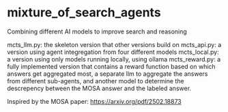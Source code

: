 # mixture_of_search_agents
Combining different AI models to improve search and reasoning

mcts_llm.py: the skeleton version that other versions build on
mcts_api.py: a version using agent integregation from four different models
mcts_local.py: a version using only models running locally, using ollama
mcts_reward.py: a fully implemented version that contains a reward function based on which answers get aggregated most, a separate llm to aggregate the answers from different sub-agents, and another model to determine the descrepency between the MOSA answer and the labeled answer.

Inspired by the MOSA paper: https://arxiv.org/pdf/2502.18873 
